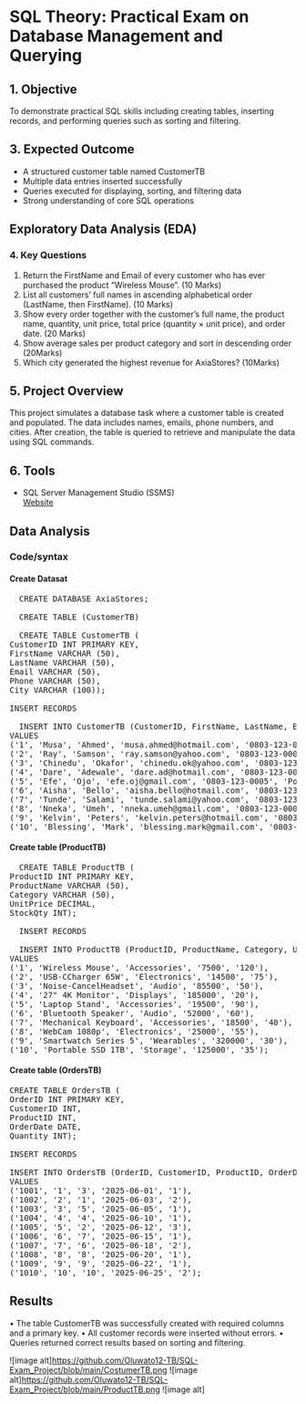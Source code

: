 # SQL Theory: Practical Exam on Database Management and Querying



 ## 1. Objective  
To demonstrate practical SQL skills including creating tables, inserting records, and performing queries such as sorting and filtering.



## 3. Expected Outcome  
- A structured customer table named CustomerTB  
- Multiple data entries inserted successfully  
- Queries executed for displaying, sorting, and filtering data  
- Strong understanding of core SQL operations


## Exploratory Data Analysis (EDA)


### 4. Key Questions  
1. Return the FirstName and Email of every customer who has ever purchased the product 
“Wireless Mouse”. (10 Marks) 
2. List all customers’ full names in ascending alphabetical order (LastName, then 
FirstName). (10 Marks) 
3. Show every order together with the customer’s full name, the product name, quantity, 
unit price, total price (quantity × unit price), and order date. (20 Marks) 
4. Show average sales per product category and sort in descending order (20Marks) 
5. Which city generated the highest revenue for AxiaStores? (10Marks)



## 5. Project Overview  
This project simulates a database task where a customer table is created and populated. The data includes names, emails, phone numbers, and cities. After creation, the table is queried to retrieve and manipulate the data using SQL commands.




## 6. Tools  
- SQL Server Management Studio (SSMS)  
[Website](https://office.com)




## Data Analysis

### Code/syntax
 #### Create Datasat

<pre>
  CREATE DATABASE AxiaStores;

  CREATE TABLE (CustomerTB)

  CREATE TABLE CustomerTB (
CustomerID INT PRIMARY KEY,
FirstName VARCHAR (50),
LastName VARCHAR (50),
Email VARCHAR (50),
Phone VARCHAR (50),
City VARCHAR (100));

INSERT RECORDS 

  INSERT INTO CustomerTB (CustomerID, FirstName, LastName, Email, Phone, City)
VALUES
('1', 'Musa', 'Ahmed', 'musa.ahmed@hotmail.com', '0803‐123‐0001', 'Lagos'),
('2', 'Ray', 'Samson', 'ray.samson@yahoo.com', '0803‐123‐0002', 'Ibadan'),
('3', 'Chinedu', 'Okafor', 'chinedu.ok@yahoo.com', '0803‐123‐0003', 'Enugu'),
('4', 'Dare', 'Adewale', 'dare.ad@hotmail.com', '0803‐123‐0004', 'Abuja'),
('5', 'Efe', 'Ojo', 'efe.oj@gmail.com', '0803‐123‐0005', 'PortHarcourt'),
('6', 'Aisha', 'Bello', 'aisha.bello@hotmail.com', '0803‐123‐0006', 'Kano'),
('7', 'Tunde', 'Salami', 'tunde.salami@yahoo.com', '0803‐123‐0007', 'Ilorin'),
('8', 'Nneka', 'Umeh', 'nneka.umeh@gmail.com', '0803‐123‐0008', 'Owerri'),
('9', 'Kelvin', 'Peters', 'kelvin.peters@hotmail.com', '0803‐123‐0009', 'Asaba'),
('10', 'Blessing', 'Mark', 'blessing.mark@gmail.com', '0803‐123‐0010', 'Uyo'); </pre>


#### Create table (ProductTB)

<pre>
  CREATE TABLE ProductTB (
ProductID INT PRIMARY KEY,
ProductName VARCHAR (50),
Category VARCHAR (50),
UnitPrice DECIMAL,
StockQty INT);

  INSERT RECORDS

  INSERT INTO ProductTB (ProductID, ProductName, Category, UnitPrice, StockQty)
VALUES
('1', 'Wireless Mouse', 'Accessories', '7500', '120'),
('2', 'USB‐CCharger 65W', 'Electronics', '14500', '75'),
('3', 'Noise‐CancelHeadset', 'Audio', '85500', '50'),
('4', '27" 4K Monitor', 'Displays', '185000', '20'),
('5', 'Laptop Stand', 'Accessories', '19500', '90'),
('6', 'Bluetooth Speaker', 'Audio', '52000', '60'),
('7', 'Mechanical Keyboard', 'Accessories', '18500', '40'),
('8', 'WebCam 1080p', 'Electronics', '25000', '55'),
('9', 'Smartwatch Series 5', 'Wearables', '320000', '30'),
('10', 'Portable SSD 1TB', 'Storage', '125000', '35'); </pre>



#### Create table (OrdersTB)  


<pre>
CREATE TABLE OrdersTB (
OrderID INT PRIMARY KEY,
CustomerID INT,
ProductID INT,
OrderDate DATE,
Quantity INT);

INSERT RECORDS 

INSERT INTO OrdersTB (OrderID, CustomerID, ProductID, OrderDate, Quantity)
VALUES
('1001', '1', '3', '2025‐06‐01', '1'),
('1002', '2', '1', '2025‐06‐03', '2'),
('1003', '3', '5', '2025‐06‐05', '1'),
('1004', '4', '4', '2025‐06‐10', '1'),
('1005', '5', '2', '2025‐06‐12', '3'),
('1006', '6', '7', '2025‐06‐15', '1'),
('1007', '7', '6', '2025‐06‐18', '2'),
('1008', '8', '8', '2025‐06‐20', '1'),
('1009', '9', '9', '2025‐06‐22', '1'),
('1010', '10', '10', '2025‐06‐25', '2'); </pre>



## Results
•	The table CustomerTB was successfully created with required columns and a primary key.
•	All customer records were inserted without errors.
•	Queries returned correct results based on sorting and filtering.

![image alt]https://github.com/Oluwato12-TB/SQL-Exam_Project/blob/main/CostumerTB.png
![image alt]https://github.com/Oluwato12-TB/SQL-Exam_Project/blob/main/ProductTB.png
![image alt]

